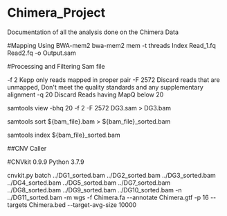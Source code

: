# Chimera_Project

Documentation of all the analysis done on the Chimera Data

#Mapping Using BWA-mem2
bwa-mem2 mem -t threads Index Read_1.fq Read2.fq -o Output.sam

#Processing and Filtering Sam file

-f 2 Kepp only reads mapped in proper pair
-F 2572 Discard reads that are unmapped, Don't meet the quality standards and any supplementary alignment
-q 20 Discard Reads having MapQ below 20

samtools view -bhq 20 -f 2 -F 2572 DG3.sam > DG3.bam

samtools sort ${bam_file}.bam > ${bam_file}_sorted.bam

samtools index ${bam_file}_sorted.bam


##CNV Caller

#CNVkit 0.9.9
Python 3.7.9

cnvkit.py batch ../DG1_sorted.bam ../DG2_sorted.bam ../DG3_sorted.bam ../DG4_sorted.bam ../DG5_sorted.bam ../DG7_sorted.bam ../DG8_sorted.bam ../DG9_sorted.bam ../DG10_sorted.bam -n ../DG11_sorted.bam -m wgs -f Chimera.fa --annotate Chimera.gtf -p 16 --targets Chimera.bed --target-avg-size 10000
